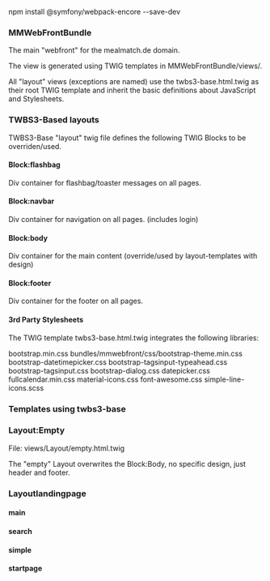 npm install @symfony/webpack-encore --save-dev

### MMWebFrontBundle

The main "webfront" for the mealmatch.de domain.

The view is generated using TWIG templates in MMWebFrontBundle/views/.

All "layout" views (exceptions are named) use the twbs3-base.html.twig as their root TWIG template and inherit the basic
definitions about JavaScript and Stylesheets.

### TWBS3-Based layouts 

TWBS3-Base "layout" twig file defines the following TWIG Blocks to be overriden/used.

#### Block:flashbag
Div container for flashbag/toaster messages on all pages.

#### Block:navbar
Div container for navigation on all pages. (includes login)

#### Block:body
Div container for the main content (override/used by layout-templates with design)

#### Block:footer
Div container for the footer on all pages.

#### 3rd Party Stylesheets

The TWIG template twbs3-base.html.twig integrates the following libraries:

bootstrap.min.css
bundles/mmwebfront/css/bootstrap-theme.min.css
bootstrap-datetimepicker.css
bootstrap-tagsinput-typeahead.css
bootstrap-tagsinput.css
bootstrap-dialog.css
datepicker.css
fullcalendar.min.css
material-icons.css
font-awesome.css
simple-line-icons.scss




### Templates using twbs3-base
### Layout:Empty
File: views/Layout/empty.html.twig

The "empty" Layout overwrites the Block:Body, no specific design, just header and footer.
### Layoutlandingpage
#### main
#### search
#### simple
#### startpage

